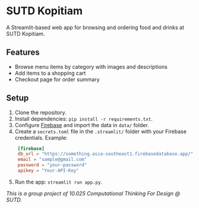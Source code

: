 # SUTD Kopitiam

A Streamlit-based web app for browsing and ordering food and drinks at SUTD Kopitiam.

## Features

- Browse menu items by category with images and descriptions
- Add items to a shopping cart
- Checkout page for order summary

## Setup

1. Clone the repository.
2. Install dependencies: `pip install -r requirements.txt`.
3. Configure [Firebase](https://console.firebase.google.com) and import the data in `data/` folder.
4. Create a `secrets.toml` file in the `.streamlit/` folder with your Firebase credentials. Example:
   ```toml
    [firebase]
    db_url = "https://something.asia-southeast1.firebasedatabase.app/"
    email = "sample@gmail.com"
    password = "your-password"
    apikey = "Your-API-Key"
   ```
5. Run the app: `streamlit run app.py`.

*This is a group project of 10.025 Computational Thinking For Design @ SUTD.*
